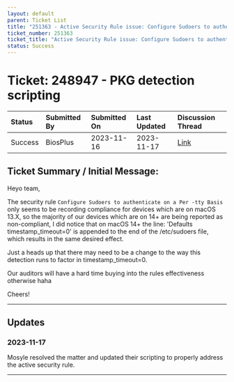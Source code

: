 ```yaml
---
layout: default
parent: Ticket List
title: "251363 - Active Security Rule issue: Configure Sudoers to authenticate on a Per -tty Basis"
ticket_number: 251363
ticket_title: "Active Security Rule issue: Configure Sudoers to authenticate on a Per -tty Basis"
status: Success
---
```


# Ticket: 248947 - PKG detection scripting

| Status | Submitted By | Submitted On | Last Updated | Discussion Thread |
|:---|:---|:---|:---|:---|
| Success | BiosPlus | 2023-11-16 | 2023-11-17 | [Link]() |

## Ticket Summary / Initial Message:

Heyo team,

The security rule `Configure Sudoers to authenticate on a Per -tty Basis` only seems to be recording compliance for devices which are on macOS 13.X, so the majority of our devices which are on 14+ are being reported as non-compliant, I did notice that on macOS 14+ the line: 'Defaults timestamp_timeout=0' is appended to the end of the /etc/sudoers file, which results in the same desired effect.

Just a heads up that there may need to be a change to the way this detection runs to factor in timestamp_timeout=0.

Our auditors will have a hard time buying into the rules effectiveness otherwise haha

Cheers!

---

## Updates

<!-- 
Please do descending order for recency, oldest -> most recent
Replace line breaks with <br><br> tags

Quick template:
### Date YYYY-MM-DD

|From: | Mosyle Support |
|:---|:---|
|| *Paragraph 1<br><br>Paragraph 2<br><br>Paragraph 3<br><br>.* |

-->

### 2023-11-17

Mosyle resolved the matter and updated their scripting to properly address the active security rule.

---